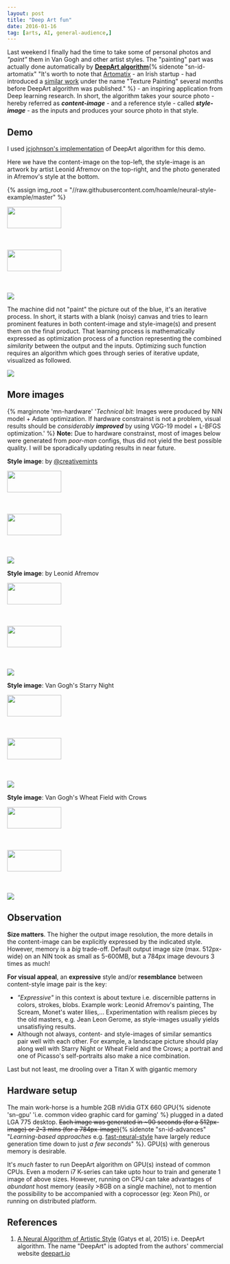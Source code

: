 ```yaml
---
layout: post
title: "Deep Art fun"
date: 2016-01-16
tag: [arts, AI, general-audience,]
---
```

Last weekend I finally had the time to take some of personal photos and *\"paint\"* them in Van Gogh and other artist styles. The \"painting\" part was actually done automatically by [**DeepArt algorithm**](#deepart){% sidenote "sn-id-artomatix" "It's worth to note that [Artomatix](//artomatix.com/) - an Irish startup - had introduced a [similar work](//youtu.be/un9lSayNOIY?t=51) under the name \"Texture Painting\" several months before DeepArt algorithm was published." %} - an inspiring application from Deep learning research. In short, the algorithm takes your source photo - hereby referred as ***content-image*** - and a reference style - called ***style-image*** - as the inputs and produces your source photo in that style. 

## Demo
I used [jcjohnson's implementation](//github.com/jcjohnson/neural-style) of DeepArt algorithm for this demo. 

Here we have the content-image on the top-left, the style-image is an artwork by artist Leonid Afremov on the top-right, and the photo generated in Afremov\'s style at the bottom.

{% assign img_root =  "//raw.githubusercontent.com/hoamle/neural-style-example/master" %}


<div class="img_row" style="width: unset; height: 200px; padding: unset; margin: unset">
    <img class="col" style="width: 50%" src="{{ img_root }}/content-imgs/exeter.jpg"/>
    <img class="col" style="width: 50%" src="{{ img_root }}/style-imgs/Afremov2.jpg"/>
    
</div>
<img src="{{ img_root }}/visually-appealing/exeter-afremov2.png">

The machine did not "paint" the picture out of the blue, it\'s an iterative process. In short, it starts with a blank (noisy) canvas and tries to learn prominent features in both content-image and style-image(s) and present them on the final product. That learning process is mathematically expressed as optimization process of a function representing the combined *similarity* between the output and the inputs. Optimizing such function requires an algorithm which goes through series of iterative update, visualized as followed.

<img src="{{ img_root }}/exeter_afremov2.gif">

## More images
{% marginnote 'mn-hardware' '*Technical bit:* Images were produced by NIN model + Adam optimization. If hardware constrainst is not a problem, visual results should be *considerably **improved***  by using VGG-19 model + L-BFGS optimization.' %}
**Note:** Due to hardware constrainst, most of images below were generated from *poor-man* configs, thus did not yield the best possible quality. I will be sporadically updating results in near future.

**Style image**: by [@creativemints](//www.behance.net/gallery/13033419/Selected-Artworks-2013-Oil-Acrylic-Watercolor)

<div class="img_row" style="width: unset; height: 200px; padding: unset; margin: unset">
    <img class="col" style="width: 50%" src="{{ img_root }}/content-imgs/potr.jpg"/>
    <img class="col" style="width: 50%" src="{{ img_root }}/style-imgs/lostquilt_at_pinterest.jpg"/>
    
</div>
<img src="{{ site.github.url }}/assets/img/lostquilt.png"> 

**Style image**: by Leonid Afremov
<div class="img_row" style="width: unset; height: 200px; padding: unset; margin: unset">
    <img class="col" style="width: 50%" src="{{ img_root }}/content-imgs/pedals.jpg"/>
    <img class="col" style="width: 50%" src="{{ img_root }}/style-imgs/Afremov4.jpg"/>
    
</div>
<img src="{{ img_root }}/visually-appealing/pedals-afremov4.png">

**Style image**: Van Gogh\'s Starry Night 
<div class="img_row" style="width: unset; height: 200px; padding: unset; margin: unset">
    <img class="col" style="width: 50%" src="{{ img_root }}/content-imgs/exe_quay.jpg"/>
    <img class="col" style="width: 50%" src="{{ img_root }}/style-imgs/starry_night.jpg"/>
    
</div>
<img src="{{ img_root }}/visually-appealing/exe_quay-starrynight.png">

**Style image**: Van Gogh\'s Wheat Field with Crows
<div class="img_row" style="width: unset; height: 200px; padding: unset; margin: unset">
    <img class="col" style="width: 50%" src="{{ img_root }}/content-imgs/camb.jpg"/>
    <img class="col" style="width: 50%" src="{{ img_root }}/style-imgs/vangogh_Wheat_Field_with_Crows.jpg"/>
    
</div>
<img src="{{ img_root }}/visually-appealing/camb-vangogh_wheatfield.png">

## Observation
**Size matters**. The higher the output image resolution, the more details in the content-image can be explicitly expressed by the indicated style. However, memory is a *big* trade-off. Default output image size (max. 512px-wide) on an NIN took as small as 5-600MB, but a 784px image devours 3 times as much! 

**For visual appeal**, an **expressive** style and/or **resemblance** between content-style image pair is the key:
   * *\"Expressive\"* in this context is about texture i.e. discernible patterns in colors, strokes, blobs. Example work: Leonid Afremov\'s painting, The Scream, Monet\'s water lilies,... Experimentation with realism pieces by the old masters, e.g. Jean Leon Gerome, as style-images usually yields unsatisfiying results. 
   * Although not always, content- and style-images of similar semantics pair well with each other. For example, a landscape picture should play along well with Starry Night or Wheat Field and the Crows; a portrait and one of Picasso\'s self-portraits also make a nice combination. 

Last but not least, me drooling over a Titan X with gigantic memory

## Hardware setup
The main work-horse is a humble 2GB nVidia GTX 660 GPU{% sidenote 'sn-gpu' 'i.e. common video graphic card for gaming' %} plugged in a dated LGA 775 desktop. <del>Each image was generated in ~90 seconds (for a 512px-image) or 2-3 mins (for a 784px-image)</del>{% sidenote "sn-id-advances" "*Learning-based approaches* e.g. [fast-neural-style](//github.com/jcjohnson/fast-neural-style) have largely reduce generation time down to just *a few seconds*" %}. GPU(s) with generous memory is desirable.

It\'s *much* faster to run DeepArt algorithm on GPU(s) instead of common CPUs. Even a modern i7 K-series can take upto hour to train and generate 1 image of above sizes. However, running on CPU can take advantages of *abundant* host memory (easily >8GB on a single machine), not to mention the possibility to be accompanied with a coprocessor (eg: Xeon Phi), or running on distributed platform.

## <a name="refs">References</a>
1. <a name="deepart">[A Neural Algorithm of Artistic Style](//arxiv.org/abs/1508.06576) (Gatys et al, 2015) i.e. DeepArt algorithm. The name "DeepArt" is adopted from the authors' commercial website [deepart.io](//deepart.io/)
</a>

